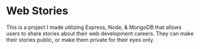 <h1>Web Stories</h1>

<p>This is a project I made utilizing Express, Node, & MongoDB that allows users to share stories about their web development careers. They can make their stories public, or make them private for their eyes only.</p>
